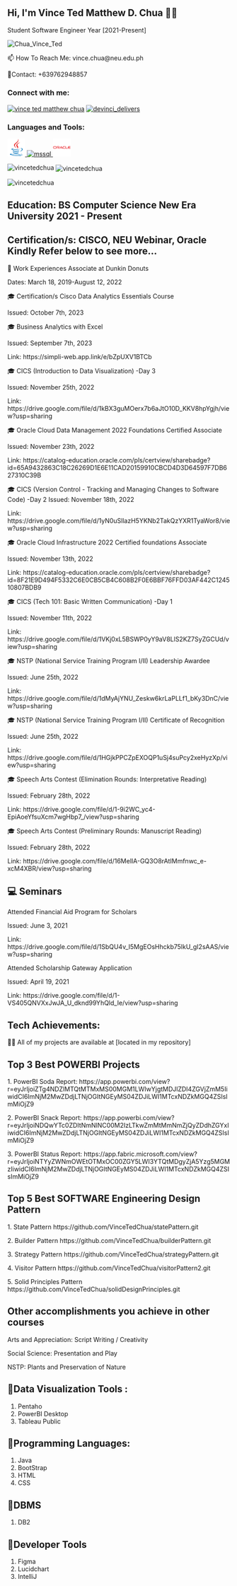 ## Hi, I'm Vince Ted Matthew D. Chua 👋🏼
Student Software Engineer Year [2021-Present]

![Chua_Vince_Ted](https://github.com/user-attachments/assets/325793d5-8fd1-4911-8e7d-42ac820a1e1e)

<p> 📫 How To Reach Me: vince.chua@neu.edu.ph </p>
<p> 📱Contact: +639762948857 </p>

<h3 align="left">Connect with me:</h3>
<p align="left">
<a href="https://fb.com/vince ted matthew chua" target="blank"><img align="center" src="https://raw.githubusercontent.com/rahuldkjain/github-profile-readme-generator/master/src/images/icons/Social/facebook.svg" alt="vince ted matthew chua" height="30" width="40" /></a>
<a href="https://instagram.com/devinci_delivers" target="blank"><img align="center" src="https://raw.githubusercontent.com/rahuldkjain/github-profile-readme-generator/master/src/images/icons/Social/instagram.svg" alt="devinci_delivers" height="30" width="40" /></a>
</p>

<h3 align="left">Languages and Tools:</h3>
<p align="left"> <a href="https://www.java.com" target="_blank" rel="noreferrer"> <img src="https://raw.githubusercontent.com/devicons/devicon/master/icons/java/java-original.svg" alt="java" width="40" height="40"/> </a> <a href="https://www.microsoft.com/en-us/sql-server" target="_blank" rel="noreferrer"> <img src="https://www.svgrepo.com/show/303229/microsoft-sql-server-logo.svg" alt="mssql" width="40" height="40"/> </a> <a href="https://www.oracle.com/" target="_blank" rel="noreferrer"> <img src="https://raw.githubusercontent.com/devicons/devicon/master/icons/oracle/oracle-original.svg" alt="oracle" width="40" height="40"/> </a> <a </p>

<p><img align="left" src="https://github-readme-stats.vercel.app/api/top-langs?username=vincetedchua&show_icons=true&locale=en&layout=compact" alt="vincetedchua" /></p>

<p>&nbsp;<img align="center" src="https://github-readme-stats.vercel.app/api?username=vincetedchua&show_icons=true&locale=en" alt="vincetedchua" /></p>

<p><img align="center" src="https://github-readme-streak-stats.herokuapp.com/?user=vincetedchua&" alt="vincetedchua" /></p>

## Education: BS Computer Science New Era University 2021 - Present 
## Certification/s: CISCO, NEU Webinar, Oracle Kindly Refer below to see more... 

💼 Work Experiences Associate at Dunkin Donuts 
    <p> Dates: March 18, 2019-August 12, 2022 </p>
<p>🎓 Certification/s Cisco Data Analytics Essentials Course</p> 
    <p>Issued: October 7th, 2023 </p> 
<p>🎓 Business Analytics with Excel</p>
    <p>Issued: September 7th, 2023 </p> 
    <p>Link: https://simpli-web.app.link/e/bZpUXV1BTCb </p> 
<p> 🎓 CICS (Introduction to Data Visualization) -Day 3 </p>
    <p>Issued: November 25th, 2022</p>
    <p>Link: https://drive.google.com/file/d/1kBX3guMOerx7b6aJtO10D_KKV8hpYgjh/view?usp=sharing </p>
<p> 🎓 Oracle Cloud Data Management 2022 Foundations Certified Associate </p> 
    <p>Issued: November 23th, 2022</p>
    <p>Link: https://catalog-education.oracle.com/pls/certview/sharebadge?id=65A9432863C18C26269D1E6E11CAD20159910CBCD4D3D64597F7DB627310C39B </p>
<p>🎓 CICS (Version Control - Tracking and Managing Changes to Software Code) -Day 2  Issued: November 18th, 2022</p>
    <p>Link: https://drive.google.com/file/d/1yN0uSllazH5YKNb2TakQzYXR1TyaWor8/view?usp=sharing  </p>
<p>🎓 Oracle Cloud Infrastructure 2022 Certified foundations Associate </p>
    <p></p>Issued: November 13th, 2022</p>
    <p>Link: https://catalog-education.oracle.com/pls/certview/sharebadge?id=8F21E9D494F5332C6E0CB5CB4C608B2F0E6BBF76FFD03AF442C124510807BDB9  </p>
<p>🎓 CICS (Tech 101: Basic Written Communication) -Day 1 </p>
    <p>Issued: November 11th, 2022</p>
    <p>Link: https://drive.google.com/file/d/1VKj0xL5BSWP0yY9aV8LlS2KZ7SyZGCUd/view?usp=sharing  </p>
<p>🎓 NSTP (National Service Training Program I/II) Leadership Awardee </p>
    <p>Issued: June 25th, 2022</p>
    <p>Link: https://drive.google.com/file/d/1dMyAjYNU_Zeskw6krLaPLLf1_bKy3DnC/view?usp=sharing  </p>
<p>🎓 NSTP (National Service Training Program I/II) Certificate of Recognition 
    </p>Issued: June 25th, 2022</p>
    <p>Link: https://drive.google.com/file/d/1HGjkPPCZpEXOQP1uSj4suPcy2xeHyzXp/view?usp=sharing  </p>
<p>🎓 Speech Arts Contest (Elimination Rounds: Interpretative Reading)</p>
    <p>Issued: February 28th, 2022</p>
    <p>Link: https://drive.google.com/file/d/1-9i2WC_yc4-EpiAoeYfsuXcm7wgHbp7_/view?usp=sharing  </p>
<p>🎓 Speech Arts Contest (Preliminary Rounds: Manuscript Reading)</p> 
    <p>Issued: February 28th, 2022</p>
    <p>Link: https://drive.google.com/file/d/16MelIA-GQ3O8rAtIMmfnwc_e-xcM4XBR/view?usp=sharing  </p>

## 💻 Seminars
   <p> Attended Financial Aid Program for Scholars </p>
     <p>Issued: June 3, 2021</p>
     <p>Link: https://drive.google.com/file/d/1SbQU4v_I5MgEOsHhckb75lkU_gI2sAAS/view?usp=sharing  </p>

   <p> Attended Scholarship Gateway Application</p> 
     <p>Issued: April 19, 2021</p>
     <p>Link: https://drive.google.com/file/d/1-VS405QNVXxJwJA_U_dknd99YhQld_Ie/view?usp=sharing  </p>


## Tech Achievements:
👨‍💻 All of my projects are available at [located in my repository]

## Top 3 Best POWERBI Projects
<p> 1. PowerBI Soda Report: https://app.powerbi.com/view?r=eyJrIjoiZTg4NDZlMTQtMTMxMS00MGM1LWIwYjgtMDJlZDI4ZGVjZmM5IiwidCI6ImNjM2MwZDdjLTNjOGItNGEyMS04ZDJiLWI1MTcxNDZkMGQ4ZSIsImMiOjZ9  </p>
<p> 2. PowerBI Snack Report: https://app.powerbi.com/view?r=eyJrIjoiNDQwYTc0ZDItNmNlNC00M2IzLTkwZmMtMmNmZjQyZDdhZGYxIiwidCI6ImNjM2MwZDdjLTNjOGItNGEyMS04ZDJiLWI1MTcxNDZkMGQ4ZSIsImMiOjZ9  </p>
<p> 3. PowerBI Status Report: https://app.fabric.microsoft.com/view?r=eyJrIjoiNTYyZWNmOWEtOTMxOC00ZGY5LWI3YTQtMDgyZjA5Yzg5MGMzIiwidCI6ImNjM2MwZDdjLTNjOGItNGEyMS04ZDJiLWI1MTcxNDZkMGQ4ZSIsImMiOjZ9  </p>

##  Top 5 Best SOFTWARE Engineering Design Pattern
<p> 1.  State Pattern https://github.com/VinceTedChua/statePattern.git  </p>
<p> 2.  Builder Pattern https://github.com/VinceTedChua/builderPattern.git  </p>
<p> 3.  Strategy Pattern https://github.com/VinceTedChua/strategyPattern.git  </p>
<p> 4.  Visitor Pattern https://github.com/VinceTedChua/visitorPattern2.git  </p>
<p> 5.  Solid Principles Pattern https://github.com/VinceTedChua/solidDesignPrinciples.git  </p>

## Other accomplishments you achieve in other courses
   <p> Arts and Appreciation: Script Writing / Creativity  </p>
   <p> Social Science: Presentation and Play    </p>
   <p> NSTP: Plants and Preservation of Nature  </p>

## 🌱Data Visualization Tools :  
1. Pentaho
2. PowerBI Desktop
3. Tableau Public
   
## 🌱Programming Languages: 
1. Java
2. BootStrap
3. HTML
4. CSS
   
## 🌱DBMS
1. DB2
   
## 🌱Developer Tools
1. Figma
2. Lucidchart
3. IntelliJ

